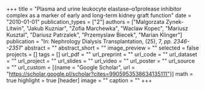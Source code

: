 +++
title = "Plasma and urine leukocyte elastase–α1protease inhibitor complex as a marker of early and long-term kidney graft function"
date = "2010-01-01"
publication_types = ["2"]
authors = ["Malgorzata Zynek-Litwin", "Jakub Kuzniar", "Zofia Marchewka", "Waclaw Kopec", "Mariusz Kusztal", "Dariusz Patrzalek", "Przemyslaw Biecek", "Marian Klinger"]
publication = "In: Nephrology Dialysis Transplantation, (25), 7, _pp. 2346--2351_"
abstract = ""
abstract_short = ""
image_preview = ""
selected = false
projects = []
tags = []
url_pdf = ""
url_preprint = ""
url_code = ""
url_dataset = ""
url_project = ""
url_slides = ""
url_video = ""
url_poster = ""
url_source = ""
url_custom = [{name = "Google Scholar", url = "https://scholar.google.pl/scholar?cites=9905953538634135111"}]
math = true
highlight = true
[header]
image = ""
caption = ""
+++
